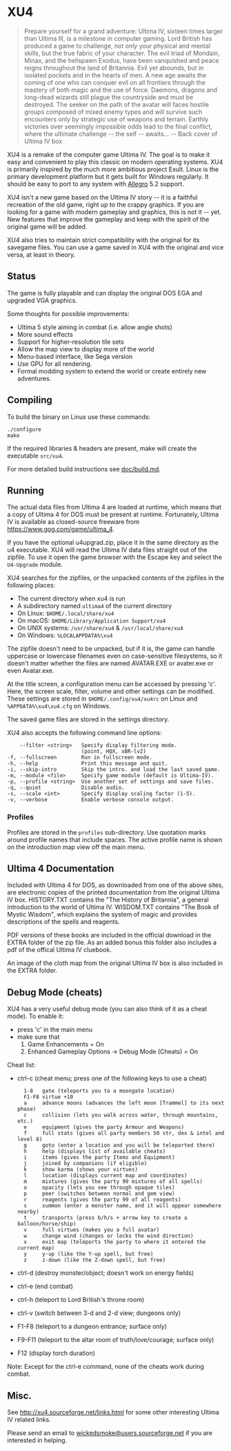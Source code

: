 XU4
===

> Prepare yourself for a grand adventure: Ultima IV, sixteen times
> larger than Ultima III, is a milestone in computer gaming.  Lord
> British has produced a game to challenge, not only your physical
> and mental skills, but the true fabric of your character.  The evil
> triad of Mondain, Minax, and the hellspawn Exodus, have been
> vanquished and peace reigns throughout the land of Britannia.  Evil
> yet abounds, but in isolated pockets and in the hearts of men.  A
> new age awaits the coming of one who can conquer evil on all
> frontiers through the mastery of both magic and the use of force.
> Daemons, dragons and long-dead wizards still plague the countryside
> and must be destroyed.  The seeker on the path of the avatar will
> faces hostile groups composed of mixed enemy types and will survive
> such encounters only by strategic use of weapons and terrain.
> Earthly victories over seemingly impossible odds lead to the final
> conflict, where the ultimate challenge -- the self -- awaits...
>   -- Back cover of Ultima IV box

XU4 is a remake of the computer game Ultima IV.  The goal is to make
it easy and convenient to play this classic on modern operating
systems.  XU4 is primarily inspired by the much more ambitious project
Exult.  Linux is the primary development platform but it gets built
for Windows regularly.  It should be easy to port to any system with
[Allegro] 5.2 support.

XU4 isn't a new game based on the Ultima IV story -- it is a faithful
recreation of the old game, right up to the crappy graphics.  If you
are looking for a game with modern gameplay and graphics, this is not
it -- yet.  New features that improve the gameplay and keep with the
spirit of the original game will be added.

XU4 also tries to maintain strict compatibility with the original for
its savegame files.  You can use a game saved in XU4 with the original
and vice versa, at least in theory.


Status
------

The game is fully playable and can display the original DOS EGA and
upgraded VGA graphics.

Some thoughts for possible improvements:
 - Ultima 5 style aiming in combat (i.e. allow angle shots)
 - More sound effects
 - Support for higher-resolution tile sets
 - Allow the map view to display more of the world
 - Menu-based interface, like Sega version
 - Use GPU for all rendering.
 - Formal modding system to extend the world or create entirely new adventures.


Compiling
---------

To build the binary on Linux use these commands:

    ./configure
    make

If the required libraries & headers are present, make will create the
executable `src/xu4`.

For more detailed build instructions see [doc/build.md](doc/build.md).


Running
-------

The actual data files from Ultima 4 are loaded at runtime, which means
that a copy of Ultima 4 for DOS must be present at runtime.
Fortunately, Ultima IV is available as closed-source freeware from
https://www.gog.com/game/ultima_4.

If you have the optional u4upgrad.zip, place it in the same directory as the
u4 executable.  XU4 will read the Ultima IV data files straight out of the
zipfile.  To use it open the game browser with the Escape key and select
the `U4-Upgrade` module.

XU4 searches for the zipfiles, or the unpacked contents of the
zipfiles in the following places:
 - The current directory when xu4 is run
 - A subdirectory named `ultima4` of the current directory
 - On Linux: `$HOME/.local/share/xu4`
 - On macOS: `$HOME/Library/Application Support/xu4`
 - On UNIX systems: `/usr/share/xu4` & `/usr/local/share/xu4`
 - On Windows: `%LOCALAPPDATA%\xu4`

The zipfile doesn't need to be unpacked, but if it is, the game can handle
uppercase or lowercase filenames even on case-sensitive filesystems,
so it doesn't matter whether the files are named AVATAR.EXE or
avater.exe or even Avatar.exe.

At the title screen, a configuration menu can be accessed by pressing
'c'.  Here, the screen scale, filter, volume and other settings can be
modified.  These settings are stored in `$HOME/.config/xu4/xu4rc` on Linux
and `%APPDATA%\xu4\xu4.cfg` on Windows.

The saved game files are stored in the settings directory.

XU4 also accepts the following command line options:

        --filter <string>   Specify display filtering mode.
                            (point, HQX, xBR-lv2)
    -f, --fullscreen        Run in fullscreen mode.
    -h, --help              Print this message and quit.
    -i, --skip-intro        Skip the intro. and load the last saved game.
    -m, --module <file>     Specify game module (default is Ultima-IV).
    -p, --profile <string>  Use another set of settings and save files.
    -q, --quiet             Disable audio.
    -s, --scale <int>       Specify display scaling factor (1-5).
    -v, --verbose           Enable verbose console output.

### Profiles

Profiles are stored in the `profiles` sub-directory.
Use quotation marks around profile names that include spaces.
The active profile name is shown on the introduction map view off the main menu.


Ultima 4 Documentation
----------------------

Included with Ultima 4 for DOS, as downloaded from one of the above
sites, are electronic copies of the printed documentation from the
original Ultima IV box.  HISTORY.TXT contains the "The History of
Britannia", a general introduction to the world of Ultima IV.
WISDOM.TXT contains "The Book of Mystic Wisdom", which explains the
system of magic and provides descriptions of the spells and reagents.

PDF versions of these books are included in the official download in
the EXTRA folder of the zip file.
As an added bonus this folder also includes a pdf of the offical 
Ultima IV cluebook.

An image of the cloth map from the original Ultima IV box is also
included in the EXTRA folder.


Debug Mode (cheats)
-------------------

XU4 has a very useful debug mode (you can also think of it as a cheat mode).
To enable it:
- press 'c' in the main menu
- make sure that
  1) Game Enhancements = On
  2) Enhanced Gameplay Options -> Debug Mode (Cheats) = On

Cheat list:
* ctrl-c (cheat menu; press one of the following keys to use a cheat)

        1-8   gate (teleports you to a moongate location)
        F1-F8 virtue +10
        a     advance moons (advances the left moon [Trammel] to its next phase)
        c     collision (lets you walk across water, through mountains, etc.)
        e     equipment (gives the party Armour and Weapons)
        f     full stats (gives all party members 50 str, dex & intel and level 8)
        g     goto (enter a location and you will be teleported there)
        h     help (displays list of available cheats)
        i     items (gives the party Items and Equipment)
        j     joined by companions (if eligible)
        k     show karma (shows your virtues)
        l     location (displays current map and coordinates)
        m     mixtures (gives the party 99 mixtures of all spells)
        o     opacity (lets you see through opaque tiles)
        p     peer (switches between normal and gem view)
        r     reagents (gives the party 99 of all reagents)
        s     summon (enter a monster name, and it will appear somewhere nearby)
        t     transports (press b/h/s + arrow key to create a balloon/horse/ship)
        v     full virtues (makes you a full avatar)
        w     change wind (changes or locks the wind direction)
        x     exit map (teleports the party to where it entered the current map)
        y     y-up (like the Y-up spell, but free)
        z     z-down (like the Z-down spell, but free)

* ctrl-d (destroy monster/object; doesn't work on energy fields)
* ctrl-e (end combat)
* ctrl-h (teleport to Lord British's throne room)
* ctrl-v (switch between 3-d and 2-d view; dungeons only)
* F1-F8 (teleport to a dungeon entrance; surface only)
* F9-F11 (teleport to the altar room of truth/love/courage; surface only)
* F12 (display torch duration)

Note:
Except for the ctrl-e command, none of the cheats work during combat.


Misc.
-----

See http://xu4.sourceforge.net/links.html for some other interesting
Ultima IV related links.

Please send an email to wickedsmoke@users.sourceforge.net if you are
interested in helping.


[Allegro]: https://liballeg.org/
